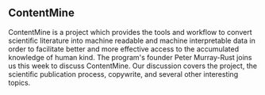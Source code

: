 ## ContentMine

ContentMine is a project which provides the tools and workflow to convert scientific literature into machine readable and machine interpretable data in order to facilitate better and more effective access to the accumulated knowledge of human kind.  The program's founder Peter Murray-Rust joins us this week to
discuss ContentMine.  Our discussion covers the project, the scientific publication process, copywrite, and several other interesting topics.
